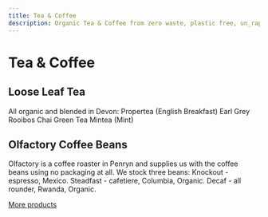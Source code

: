 ```yaml
---
title: Tea & Coffee
description: Organic Tea & Coffee from zero waste, plastic free, un_rap in Falmouth
---
```

# Tea & Coffee

## Loose Leaf Tea

All organic and blended in Devon: Propertea (English Breakfast) Earl Grey Rooibos Chai Green Tea Mintea (Mint)

## Olfactory Coffee Beans

Olfactory is a coffee roaster in Penryn and supplies us with the coffee beans using no packaging at all. We stock three beans: Knockout - espresso, Mexico. Steadfast - cafetiere, Columbia, Organic. Decaf - all rounder, Rwanda, Organic.

[More products](/howto/fill-containers.html)
